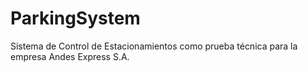 # ParkingSystem
Sistema de Control de Estacionamientos como prueba técnica para la empresa Andes Express S.A.
